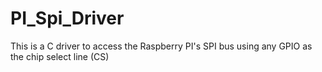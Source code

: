 # PI_Spi_Driver
This is a C driver to access the Raspberry PI's SPI bus using any GPIO as the chip select line (CS)
